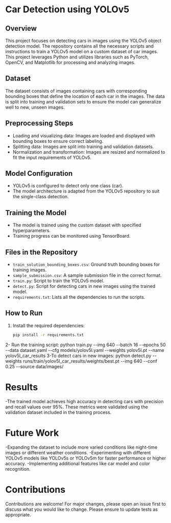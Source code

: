 # Car Detection using YOLOv5

## Overview
This project focuses on detecting cars in images using the YOLOv5 object detection model. The repository contains all the necessary scripts and instructions to train a YOLOv5 model on a custom dataset of car images. This project leverages Python and utilizes libraries such as PyTorch, OpenCV, and Matplotlib for processing and analyzing images.

## Dataset
The dataset consists of images containing cars with corresponding bounding boxes that define the location of each car in the images. The data is split into training and validation sets to ensure the model can generalize well to new, unseen images.

## Preprocessing Steps
- Loading and visualizing data: Images are loaded and displayed with bounding boxes to ensure correct labeling.
- Splitting data: Images are split into training and validation datasets.
- Normalization and transformation: Images are resized and normalized to fit the input requirements of YOLOv5.

## Model Configuration
- YOLOv5 is configured to detect only one class (car).
- The model architecture is adapted from the YOLOv5 repository to suit the single-class detection.

## Training the Model
- The model is trained using the custom dataset with specified hyperparameters.
- Training progress can be monitored using TensorBoard.

## Files in the Repository
- `train_solution_bounding_boxes.csv`: Ground truth bounding boxes for training images.
- `sample_submission.csv`: A sample submission file in the correct format.
- `train.py`: Script to train the YOLOv5 model.
- `detect.py`: Script for detecting cars in new images using the trained model.
- `requirements.txt`: Lists all the dependencies to run the scripts.

## How to Run
1. Install the required dependencies:
   ```sh
   pip install -r requirements.txt
2- Run the training script:
python train.py --img 640 --batch 16 --epochs 50 --data dataset.yaml --cfg models/yolov5l.yaml --weights yolov5l.pt --name yolov5l_car_results
3-To detect cars in new images:
python detect.py --weights runs/train/yolov5l_car_results/weights/best.pt --img 640 --conf 0.25 --source data/images/

# Results
-The trained model achieves high accuracy in detecting cars with precision and recall values over 95%. These metrics were validated using the validation dataset included in the training process.

# Future Work
-Expanding the dataset to include more varied conditions like night-time images or different weather conditions.
-Experimenting with different YOLOv5 models like YOLOv5s or YOLOv5m for faster performance or higher accuracy.
-Implementing additional features like car model and color recognition.

# Contributions
Contributions are welcome! For major changes, please open an issue first to discuss what you would like to change. Please ensure to update tests as appropriate.

